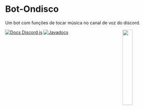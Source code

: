 # Bot-Ondisco
Um bot com funções de tocar música no canal de voz do discord.

<a><img  src='https://cdn.discordapp.com/avatars/617522102895116358/94b7ed875e399f3931000bbfbc6ffd7d.png?size=2048' width=25% align='right'/></a>

[![Docs Discord.js](https://simpleicons.org/icons/github.svg?color=#181717&style=flat-square)](https://discord.js.org/#/)
[![Javadocs](https://www.javadoc.io/badge/com.discord4j/discord4j-core.svg?color=blue&style=flat-square)](https://www.javadoc.io/doc/com.discord4j/discord4j-core)
